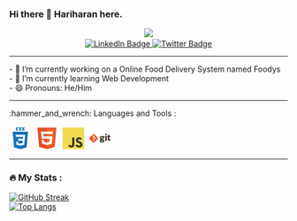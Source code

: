 ### Hi there 👋 Hariharan here.

<div id="header" align="center">
  <img src="https://media.giphy.com/media/qgQUggAC3Pfv687qPC/giphy.gif" width="200" />
  <div id="badges">
  <a href="https://www.linkedin.com/in/hariharan-jayachandran-008931221/">
    <img src="https://img.shields.io/badge/LinkedIn-blue?style=for-the-badge&logo=linkedin&logoColor=white" alt="LinkedIn Badge"/>
  </a>
  <a href="https://twitter.com/Hariharan_2604">
    <img src="https://img.shields.io/badge/Twitter-blue?style=for-the-badge&logo=twitter&logoColor=white" alt="Twitter Badge"/>
  </a>
</div>
  <hr>
</div>
<div>
- 🔭 I’m currently working on a Online Food Delivery System named Foodys<br>
- 🌱 I’m currently learning Web Development<br>
- 😄 Pronouns: He/Him
</div>
<hr>
<div>
  :hammer_and_wrench: Languages and Tools :<br><br>
  <img src="https://github.com/devicons/devicon/blob/master/icons/css3/css3-plain-wordmark.svg"  title="CSS3" alt="CSS" width="40" height="40"/>&nbsp;
  <img src="https://github.com/devicons/devicon/blob/master/icons/html5/html5-original.svg" title="HTML5" alt="HTML" width="40" height="40"/>&nbsp;
  <img src="https://github.com/devicons/devicon/blob/master/icons/javascript/javascript-original.svg" title="JavaScript" alt="JavaScript" width="40" height="40"/>&nbsp;
  <img src="https://github.com/devicons/devicon/blob/master/icons/git/git-original-wordmark.svg" title="Git" **alt="Git" width="40" height="40"/>
</div>
<hr>

### :fire: My Stats :
[![GitHub Streak](http://github-readme-streak-stats.herokuapp.com?user=hariharan2604&theme=merko)](https://git.io/streak-stats)<br>
[![Top Langs](https://github-readme-stats.vercel.app/api/top-langs/?username=hariharan2604&layout=compact&theme=vision-friendly-dark)](https://github.com/anuraghazra/github-readme-stats)
